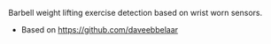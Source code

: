 Barbell weight lifting exercise detection based on wrist worn sensors.
- Based on https://github.com/daveebbelaar
